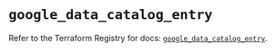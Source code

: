 # `google_data_catalog_entry`

Refer to the Terraform Registry for docs: [`google_data_catalog_entry`](https://registry.terraform.io/providers/hashicorp/google/5.27.0/docs/resources/data_catalog_entry).
